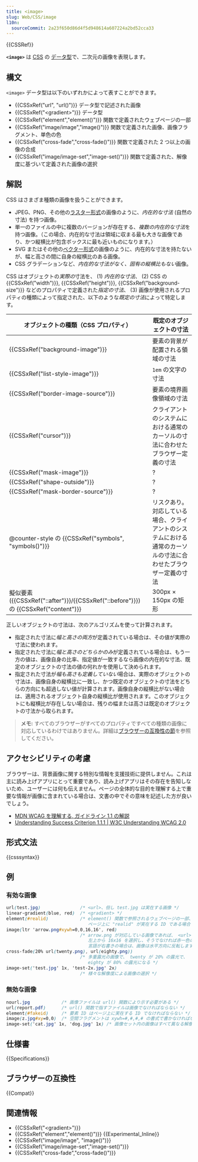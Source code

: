 ```yaml
---
title: <image>
slug: Web/CSS/image
l10n:
  sourceCommit: 2a23f650d86d4f5d948614a607224a2bd52cca33
---
```


{{CSSRef}}

**`<image>`** は [CSS](/ja/docs/Web/CSS) の [データ型](/ja/docs/Web/CSS/CSS_Types)で、二次元の画像を表現します。

## 構文

`<image>` データ型は以下のいずれかによって表すことができます。

- {{CSSxRef("url", "url()")}} データ型で記述された画像
- {{CSSxRef("&lt;gradient&gt;")}} データ型
- {{CSSxRef("element","element()")}} 関数で定義されたウェブページの一部
- {{CSSxRef("image/image","image()")}} 関数で定義された画像、画像フラグメント、単色の色
- {{CSSxRef("cross-fade","cross-fade()")}} 関数で定義された 2 つ以上の画像の合成
- {{CSSxRef("image/image-set","image-set()")}} 関数で定義された、解像度に基づいて定義された画像の選択

## 解説

CSS はさまざま種類の画像を扱うことができます。

- JPEG、PNG、その他の[ラスター形式](https://ja.wikipedia.org/wiki/ビットマップ画像)の画像のように、_内在的な寸法_ (自然の寸法) を持つ画像。
- 単一のファイルの中に複数のバージョンが存在する、*複数の内在的な寸法*を持つ画像。（この場合、内在的な寸法は領域に収まる最も大きな画像であり、かつ縦横比が包含ボックスに最も近いものになります。）
- SVG またはその他の[ベクター形式](https://ja.wikipedia.org/wiki/ベクター画像)の画像のように、内在的な寸法を持たないが、幅と高さの間に自身の縦横比のある画像。
- CSS グラデーションなど、*内在的な寸法がなく、固有の縦横比もない*画像。

CSS はオブジェクトの*実際の*寸法を、 (1) *内在的な寸法*、 (2) CSS の {{CSSxRef("width")}}, {{CSSxRef("height")}}, {{CSSxRef("background-size")}} などのプロパティで定義された*指定の寸法*、 (3) 画像が使用されるプロパティの種類によって指定された、以下のような*既定の寸法*によって特定します。

| オブジェクトの種類（CSS プロパティ）                                                 | 既定のオブジェクトの寸法                                                                                       |
| ----------------------------------------------------------------------------------- | -------------------------------------------------------------------------------------------------------------- |
| {{CSSxRef("background-image")}}                                                     | 要素の背景が配置される領域の寸法                                                                               |
| {{CSSxRef("list-style-image")}}                                                     | `1em` の文字の寸法                                                                                             |
| {{CSSxRef("border-image-source")}}                                                  | 要素の境界画像領域の寸法                                                                                       |
| {{CSSxRef("cursor")}}                                                               | クライアントのシステムにおける通常のカーソルの寸法に合わせたブラウザー定義の寸法                               |
| {{CSSxRef("mask-image")}}                                                                    | ?                                                                                                             |
| {{CSSxRef("shape-outside")}}                                                                 | ?                                                                                                             |
| {{CSSxRef("mask-border-source")}}                                                            | ?                                                                                                             |
| @counter-style の {{CSSxRef("symbols", "symbols()")}}                                          | リスクあり。対応している場合、クライアントのシステムにおける通常のカーソルの寸法に合わせたブラウザー定義の寸法 |
| 擬似要素 ({{CSSxRef("::after")}}/{{CSSxRef("::before")}}) の {{CSSxRef("content")}} | 300px × 150px の矩形                                                                                          |

正しいオブジェクトの寸法は、次のアルゴリズムを使って計算されます。

- 指定された寸法に*幅と高さの両方*が定義されている場合は、その値が実際の寸法に使われます。
- 指定された寸法に*幅と高さのどちらかのみ*が定義されている場合は、もう一方の値は、画像自身の比率、指定値が一致するなら画像の内在的な寸法、既定のオブジェクトの寸法の値の何れかを使用して決められます。
- 指定された寸法が*幅も高さも定義していない*場合は、実際のオブジェクトの寸法は、画像自身の縦横比に一致し、かつ既定のオブジェクトの寸法をどちらの方向にも超過しない値が計算されます。画像自身の縦横比がない場合は、適用されるオブジェクト自身の縦横比が使用されます。このオブジェクトにも縦横比が存在しない場合は、残りの幅または高さは既定のオブジェクトの寸法から取られます。

> **メモ:** すべてのブラウザーがすべてのプロパティですべての種類の画像に対応しているわけではありません。詳細は[ブラウザーの互換性の節](#ブラウザーの互換性)を参照してください。

## アクセシビリティの考慮

ブラウザーは、背景画像に関する特別な情報を支援技術に提供しません。これは主に読み上げアプリにとって重要であり、読み上げアプリはその存在を告知しないため、ユーザーには何も伝えません。ページの全体的な目的を理解する上で重要な情報が画像に含まれている場合は、文書の中でその意味を記述した方が良いでしょう。

- [MDN WCAG を理解する, ガイドライン 1.1 の解説](/ja/docs/Web/Accessibility/Understanding_WCAG/Perceivable#guideline_1.1_—_providing_text_alternatives_for_non-text_content)
- [Understanding Success Criterion 1.1.1 | W3C Understanding WCAG 2.0](https://www.w3.org/TR/2016/NOTE-UNDERSTANDING-WCAG20-20161007/text-equiv-all.html)

## 形式文法

{{csssyntax}}

## 例

### 有効な画像

```css example-good
url(test.jpg)               /* <url>、但し test.jpg は実在する画像 */
linear-gradient(blue, red)  /* <gradient> */
element(#realid)            /* element() 関数で参照されるウェブページの一部、
                               ページ上に "realid" が実在する ID である場合 */
image(ltr 'arrow.png#xywh=0,0,16,16', red)
                            /* arrow.png が対応している画像であれば、 <url> の元画像の
                               左上から 16x16 を選択し、そうでなければ赤一色の見本になります。
                               言語が右書きの場合は、画像は水平方向に反転します。 */
cross-fade(20% url(twenty.png), url(eighty.png))
                            /* 多重露光の画像で、 twenty が 20% の露光で、
                               eighty が 80% の露光になる */
image-set('test.jpg' 1x, 'test-2x.jpg' 2x)
                            /* 様々な解像度による画像の選択 */
```

### 無効な画像

```css example-bad
nourl.jpg            /* 画像ファイルは url() 関数により示す必要がある */
url(report.pdf)      /* url() 関数で指すファイルは画像でなければならない */
element(#fakeid)     /* 要素 ID はページ上に実在する ID でなければならない */
image(z.jpg#xy=0,0)  /* 空間フラグメントは xywh=#,#,#,# の書式で書かなければならない */
image-set('cat.jpg' 1x, 'dog.jpg' 1x) /* 画像セット内の画像はすべて異なる解像度でなければならない */
```

## 仕様書

{{Specifications}}

## ブラウザーの互換性

{{Compat}}

## 関連情報

- {{CSSxRef("&lt;gradient&gt;")}}
- {{CSSxRef("element","element()")}} {{Experimental_Inline}}
- {{CSSxRef("image/image", "image()")}}
- {{CSSxRef("image/image-set","image-set()")}}
- {{CSSxRef("cross-fade","cross-fade()")}}
